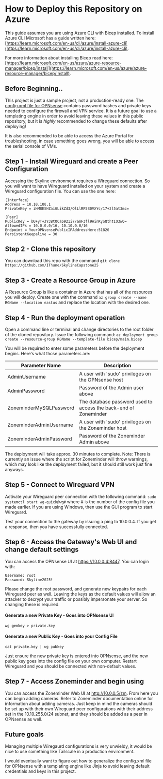 # How to Deploy this Repository on Azure #

This guide assumes you are using Azure CLI with Bicep installed. To install Azure CLI Microsoft has a guide written here: [https://learn.microsoft.com/en-us/cli/azure/install-azure-cli](https://learn.microsoft.com/en-us/cli/azure/install-azure-cli).

For more information about installing Bicep read here: [https://learn.microsoft.com/en-us/azure/azure-resource-manager/bicep/install](https://learn.microsoft.com/en-us/azure/azure-resource-manager/bicep/install).

## Before Beginning.. ##

This project is just a sample project, not a production-ready one. The [config.xml file for OPNsense](scripts/config.xml) contains password hashes and private keys needed to configure the firewall and VPN service. It is a future goal to use a templating engine in order to avoid leaving these values in this public repository, but it is *highly* recommended to change these defaults after deploying!

It is also recommended to be able to access the Azure Portal for troubleshooting, in case something goes wrong, you will be able to access the serial console of VMs.

## Step 1 - Install Wireguard and create a Peer Configuration ##

Accessing the Skyline environment requires a Wireguard connection. So you will want to have Wireguard installed on your system and create a Wireguard configuration file. You can use the one here:

```
[Interface]
Address = 10.10.100.1
PrivateKey = iHM8ESHZaiGLikZd3/OlLlRF5B0VXYc/17+3l5at3mc=

[Peer]
PublicKey = bU+yT+JY3BtOCa5921i7/amF3fl9AinKyoQthtIO3wQ=
AllowedIPs = 10.0.0.0/16, 10.10.0.0/16
Endpoint = YourOPNsensePublicIPAddressHere:51820
PersistentKeepalive = 30
```

## Step 2 - Clone this repository ##

You can download this repo with the command `git clone https://github.com/IThune/SkylineCapstone25`

## Step 3 - Create a Resource Group in Azure ##

A Resource Group is like a container in Azure that has all of the resources you will deploy. Create one with the command `az group create --name RGName --location eastus` and replace the location with the desired one.

## Step 4 - Run the deployment operation ##

Open a command line or terminal and change directories to the root folder of the cloned repository. Issue the following command: `az deployment group create --resource-group RGName --template-file bicep/main.bicep`

You will be required to enter some parameters before the deployment begins. Here's what those parameters are:

| Parameter Name | Description |
| ------------- | -------------- |
| AdminUsername | A user with 'sudo' privileges on the OPNsense host |
| AdminPassword | Password of the Admin user above |
| ZoneminderMySQLPassword | The database password used to access the back-end of Zoneminder |
| ZoneminderAdminUsername | A user with 'sudo' privileges on the Zoneminder host |
| ZoneminderAdminPassword | Password of the Zoneminder Admin above |

The deployment will take approx. 30 minutes to complete. Note: There is currently an issue where the script for Zoneminder will throw warnings, which may look like the deployment failed, but it should still work just fine anyways.

## Step 5 - Connect to Wireguard VPN ##

Activate your Wireguard peer connection with the following command: `sudo systemctl start wg-quick@wg#` where # is the number of the config file you made earlier. If you are using Windows, then use the GUI program to start Wireguard.

Test your connection to the gateway by issuing a ping to 10.0.0.4. If you get a response, then you have successfully connected.

## Step 6 - Access the Gateway's Web UI and change default settings ##

You can access the OPNsense UI at https://10.0.0.4:8447. You can login with:

```
Username: root
Password: Skyline2025!
```

Please change the root password, and generate new keypairs for each Wireguard peer as well. Leaving the keys as the default values will allow an attacker to decrypt your traffic or possibly impersonate your server. So changing these is required:

#### Generate a new Private Key - Goes into OPNsense UI ####
```wg genkey > private.key```

#### Generate a new Public Key - Goes into your Config File ####
```cat private.key | wg pubkey```

Just ensure the new private key is entered into OPNsense, and the new public key goes into the config file on your own computer. Restart Wireguard and you should be connected with non-default values.

## Step 7 - Access Zoneminder and begin using ##

You can access the Zoneminder Web UI at http://10.0.0.5/zm. From here you can begin adding cameras. Refer to Zoneminder documentation online for information about adding cameras. Just keep in mind the cameras should be set up with their own Wireguard peer configurations with their address set in the 10.10.255.0/24 subnet, and they should be added as a peer in OPNsense as well.

## Future goals ##

Managing multiple Wiregaurd configurations is very unwieldy, it would be nice to use something like Tailscale in a production environment.

I would eventually want to figure out how to generalize the config.xml file for OPNsense with a templating engine like Jinja to avoid leaving default credentials and keys in this project. 
